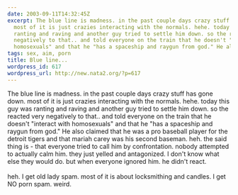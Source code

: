 ```yaml
---
date: 2003-09-11T14:32:45Z
excerpt: The blue line is madness. in the past couple days crazy stuff has gone down.
  most of it is just crazies interacting with the normals. hehe. today this guy was
  ranting and raving and another guy tried to settle him down. so the reacted very
  negatively to that.. and told everyone on the train that he doesn't "interact with
  homosexuals" and that he "has a spaceship and raygun from god." He also cla...
tags: sex, aim, porn
title: Blue line...
wordpress_id: 617
wordpress_url: http://new.nata2.org/?p=617
---
```


The blue line is madness. in the past couple days crazy stuff has gone down. most of it is just crazies interacting with the normals. hehe. today this guy was ranting and raving and another guy tried to settle him down. so the reacted very negatively to that.. and told everyone on the train that he doesn't "interact with homosexuals" and that he "has a spaceship and raygun from god." He also claimed that he was a pro baseball player for the detroit tigers and that mariah carey was his second baseman. heh. the said thing is - that everyone tried to call him by confrontation. nobody attempted to actually calm him. they just yelled and antagonized. I don't know what else they would do. but when everyone ignored him. he didn't react. <br/><br/>heh. I get old lady spam. most of it is about locksmithing and candles. I get NO porn spam. weird.

